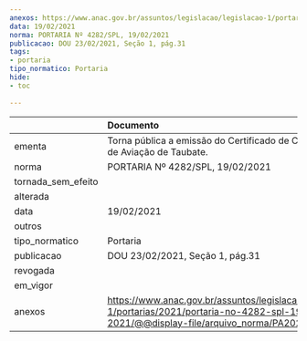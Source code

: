```yaml
---
anexos: https://www.anac.gov.br/assuntos/legislacao/legislacao-1/portarias/2021/portaria-no-4282-spl-19-02-2021/@@display-file/arquivo_norma/PA2021-4282.pdf
data: 19/02/2021
norma: PORTARIA Nº 4282/SPL, 19/02/2021
publicacao: DOU 23/02/2021, Seção 1, pág.31
tags:
- portaria
tipo_normatico: Portaria
hide: 
- toc 
 
---
```


|                    | Documento                                                                                                                                            |
|:-------------------|:-----------------------------------------------------------------------------------------------------------------------------------------------------|
| ementa             | Torna pública a emissão do Certificado de CIAC da Base de Aviação de Taubate.                                                                        |
| norma              | PORTARIA Nº 4282/SPL, 19/02/2021                                                                                                                     |
| tornada_sem_efeito |                                                                                                                                                      |
| alterada           |                                                                                                                                                      |
| data               | 19/02/2021                                                                                                                                           |
| outros             |                                                                                                                                                      |
| tipo_normatico     | Portaria                                                                                                                                             |
| publicacao         | DOU 23/02/2021, Seção 1, pág.31                                                                                                                      |
| revogada           |                                                                                                                                                      |
| em_vigor           |                                                                                                                                                      |
| anexos             | https://www.anac.gov.br/assuntos/legislacao/legislacao-1/portarias/2021/portaria-no-4282-spl-19-02-2021/@@display-file/arquivo_norma/PA2021-4282.pdf |